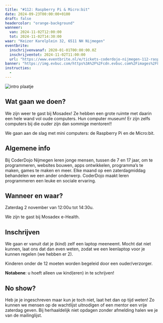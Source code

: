 ```yaml
---
title: "#112: Raspberry Pi & Micro:bit"
date: 2024-09-23T00:00:00+0100
draft: false
headercolor: "orange-background"
wanneer: 
  van: 2024-11-02T12:00:00
  tot: 2024-11-02T14:30:00
waar: "Keizer Karelplein 32, 6511 NH Nijmegen"
eventbrite:
  inschrijvenvanaf: 2020-01-01T00:00:00.0Z
  inschrijventot: 2024-11-02T11:00:00
  url: "https://www.eventbrite.nl/e/tickets-coderdojo-nijmegen-112-raspberry-pi-microbit-1027211767047"
banner: "https://img.evbuc.com/https%3A%2F%2Fcdn.evbuc.com%2Fimages%2F879942143%2F187233351803%2F1%2Foriginal.20241021-194805?h=200&w=450&auto=format%2Ccompress&q=75&sharp=10&rect=0%2C0%2C2160%2C1080&s=3d7395480d192f5770cb693fa3f68db3"
instructies:
  - 
---
```


![intro plaatje](https://img.evbuc.com/https%3A%2F%2Fcdn.evbuc.com%2Fimages%2F879942143%2F187233351803%2F1%2Foriginal.20241021-194805?h=200&w=450&auto=format%2Ccompress&q=75&sharp=10&rect=0%2C0%2C2160%2C1080&s=3d7395480d192f5770cb693fa3f68db3)


## Wat gaan we doen?

We zijn weer te gast bij Mosadex! Ze hebben een grote ruimte met daarin een hele wand vol oude computers. Hun computer museum! Er zijn zelfs computers bij die ouder zijn dan sommige mentoren!!

We gaan aan de slag met mini computers: de Raspberry Pi en de Micro:bit.




<!--more-->


## Algemene info

Bij CoderDojo Nijmegen leren jonge mensen, tussen de 7 en 17 jaar, om te programmeren, websites bouwen, apps ontwikkelen, programma’s te maken, games te maken en meer. Elke maand op een zaterdagmiddag behandelen we een ander onderwerp. CoderDojo maakt leren programmeren een leuke en sociale ervaring.



## Wanneer en waar?

Zaterdag 2 november van 12:00u tot 14:30u.

We zijn te gast bij Mosadex e-Health.



## Inschrijven

We gaan er vanuit dat je (kind) zelf een laptop meeneemt. Mocht dat niet kunnen, laat ons dat dan even weten, zodat we een leenlaptop voor je kunnen regelen (we hebben er 2).

Kinderen onder de 12 moeten worden begeleid door een ouder/verzorger.

**Notabene**: u hoeft alleen uw kind(eren) in te schrijven!



## No show?

Heb je je ingeschreven maar kun je toch niet, laat het dan op tijd weten! Zo kunnen we mensen op de wachtlijst uitnodigen of een mentor een vrije zaterdag geven. Bij herhaaldelijk niet opdagen zonder afmelding halen we je van de mailinglijst.